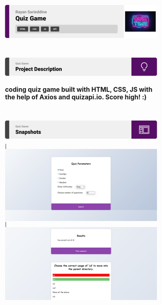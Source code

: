<img src="./readme/title1.svg"/>

<br><br>

<!-- project philosophy -->
<img src="./readme/title2.svg"/>

## coding quiz game built with HTML, CSS, JS with the help of Axios and quizapi.io. Score high! :)

<br><br>

<!-- Prototyping -->
<img src="./readme/title3.svg"/>

| ![Landing](./readme/demo.jpg)
| ![Landing](./readme/demo2.jpg)
